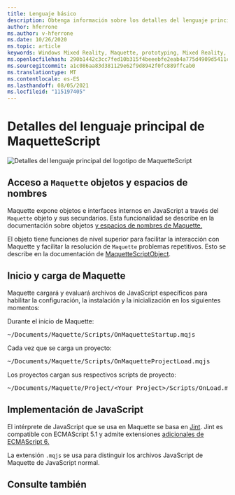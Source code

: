 ```yaml
---
title: Lenguaje básico
description: Obtenga información sobre los detalles del lenguaje principal de Maquette.
author: hferrone
ms.author: v-hferrone
ms.date: 10/26/2020
ms.topic: article
keywords: Windows Mixed Reality, Maquette, prototyping, Mixed Reality, Virtual Reality, VR, MR, Feedback, Centro de opiniones, bugs
ms.openlocfilehash: 290b1442c3cc7fed10b315f4beeebfe2eab4a775d4909d5411c651362e24d94e
ms.sourcegitcommit: a1c086aa83d381129e62f9d8942f0fc889ffcab0
ms.translationtype: MT
ms.contentlocale: es-ES
ms.lasthandoff: 08/05/2021
ms.locfileid: "115197405"
---
```

# <a name="maquettescript-core-language-details"></a>Detalles del lenguaje principal de MaquetteScript

<!-- TODO(Harrison): Need consolidated logo with text -->
![Detalles del lenguaje principal del ](../images/MaquetteIcon.png) logotipo de MaquetteScript

## <a name="accessing-maquette-object-and-namespace"></a>Acceso a `Maquette` objetos y espacios de nombres

<!-- TODO(Stefan): Need high-level summary of this functionality before we send people to an outside docs link. -->
Maquette expone objetos e interfaces internos en JavaScript a través del `Maquette` objeto y sus secundarios. Esta funcionalidad se describe en la documentación sobre objetos [y espacios de nombres de Maquette.](https://www.maquette.ms/doc_staging/objects/Maquette.html) 

<!-- TODO(Stefan): Need high-level summary of this functionality before we send people to an outside docs link. -->
El objeto tiene funciones de nivel superior para facilitar la interacción con Maquette y facilitar la resolución de `Maquette` problemas repetitivos. Esto se describe en la documentación de [MaquetteScriptObject](https://www.maquette.ms/doc_staging/objects/Maquette.MaquetteScriptObject.html).

## <a name="maquette-startup-and-loading"></a>Inicio y carga de Maquette

<!-- TODO(Stefan): Need context on why this is important for users and how they will take advantage of this in production? -->
Maquette cargará y evaluará archivos de JavaScript específicos para habilitar la configuración, la instalación y la inicialización en los siguientes momentos:

Durante el inicio de Maquette:
<pre>
~/Documents/Maquette/Scripts/OnMaquetteStartup.mqjs
</pre>

Cada vez que se carga un proyecto:
<pre>
~/Documents/Maquette/Scripts/OnMaquetteProjectLoad.mqjs
</pre>

Los proyectos cargan sus respectivos scripts de proyecto:
<pre>
~/Documents/Maquette/Project/&lt;Your Project&gt;/Scripts/OnLoad.mqjs
</pre>

## <a name="javascript-implementation"></a>Implementación de JavaScript

<!-- TODO(Stefan): Is there anything else we can tell users about the JS interpreter as applied to Maquette? -->
El intérprete de JavaScript que se usa en Maquette se basa en [Jint](https://github.com/sebastienros/jint). Jint es compatible con ECMAScript 5.1 y admite extensiones [adicionales de ECMAScript 6.](https://github.com/sebastienros/jint/issues/343) 

La extensión `.mqjs` se usa para distinguir los archivos JavaScript de Maquette de JavaScript normal.

## <a name="see-also"></a>Consulte también 
<!-- TODO(Stefan): Add any additional JS related links that may help with troubleshooting or issues? -->